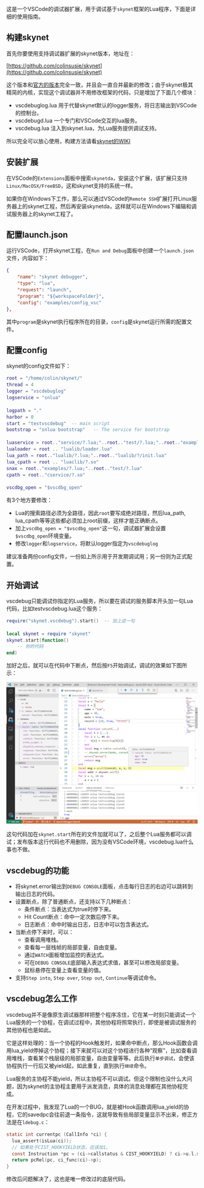 这是一个VSCode的调试器扩展，用于调试基于`skynet`框架的Lua程序，下面是详细的使用指南。

## 构建skynet

首先你要使用支持调试器扩展的skynet版本，地址在：

[https://github.com/colinsusie/skynet](https://github.com/colinsusie/skynet)

这个版本和[官方的版本](https://github.com/cloudwu/skynet)完全一致，并且会一直合并最新的修改；由于skynet极其精简的内核，实现这个调试器并不用修改框架的代码，只是增加了下面几个模块：

- vscdebuglog.lua 用于代替skynet默认的logger服务，将日志输出到VSCode的控制台。
- vscdebugd.lua 一个专门和VSCode交互的lua服务。
- vscdebug.lua 注入到skynet.lua，为Lua服务提供调试支持。

所以完全可以放心使用，构建方法请看[skynet的WIKI](https://github.com/cloudwu/skynet/wiki/Build)

## 安装扩展

在VSCode的`Extensions`面板中搜索`skynetda`，安装这个扩展，该扩展只支持`Linux/MacOSX/FreeBSD`，这和skynet支持的系统一样。

如果你在Windows下工作，那么可以通过VSCode的`Remote SSH`扩展打开Linux服务器上的skynet工程，然后再安装skynetda，这样就可以在Windows下编辑和调试服务器上的skynet工程了。

## 配置launch.json

运行VSCode，打开skynet工程，在`Run and Debug`面板中创建一个`launch.json`文件，内容如下：

```json
{
	"name": "skynet debugger",
	"type": "lua",
	"request": "launch",
	"program": "${workspaceFolder}",
	"config": "examples/config_vsc"
},
```

其中`program`是skynet执行程序所在的目录，`config`是skynet运行所需的配置文件。

## 配置config

skynet的config文件如下：

```lua
root = "/home/colin/skynet/"
thread = 4
logger = "vscdebuglog"
logservice = "snlua"

logpath = "."
harbor = 0
start = "testvscdebug"	-- main script
bootstrap = "snlua bootstrap"	-- The service for bootstrap

luaservice = root.."service/?.lua;"..root.."test/?.lua;"..root.."examples/?.lua;"..root.."test/?/init.lua"
lualoader = root .. "lualib/loader.lua"
lua_path = root.."lualib/?.lua;"..root.."lualib/?/init.lua"
lua_cpath = root .. "luaclib/?.so"
snax = root.."examples/?.lua;"..root.."test/?.lua"
cpath = root.."cservice/?.so"

vscdbg_open = "$vscdbg_open"
```

有3个地方要修改：

- Lua的搜索路径必须为全路径，因此`root`要写成绝对路径，然后lua_path, lua_cpath等等这些都必须加上root前缀，这样才能正确断点。
- 加上`vscdbg_open = "$vscdbg_open"`这一句，调试器扩展会设置`$vscdbg_open`环境变量。
- 修改`logger`和`logservice`，将默认logger指定为`vscdebuglog`

建议准备两份config文件，一份如上所示用于开发期调试用；另一份则为正式配置。

## 开始调试

vscdebug只能调试你指定的Lua服务，所以要在调试的服务脚本开头加一句Lua代码，比如testvscdebug.lua这个服务：

```lua
require("skynet.vscdebug").start()  -- 加上这一句

local skynet = require "skynet"
skynet.start(function()
    -- 你的代码
end)
```

加好之后，就可以在代码中下断点，然后按`F5`开始调试，调试的效果如下图所示：

![sn1.png](vscext/images/sn1.png)

这句代码加在`skynet.start`所在的文件加就可以了，之后整个Lua服务都可以调试；发布版本这行代码也不用删除，因为没有VSCode环境，vscdebug.lua什么事也不做。

## vscdebug的功能

- 将skynet.error输出到`DEBUG CONSOLE`面板，点击每行日志的右边可以跳转到输出日志的代码。
- 设置断点，除了普通断点，还支持以下几种断点：
    - 条件断点：当表达式为true时停下来。
    - Hit Count断点：命中一定次数后停下来。
    - 日志断点：命中时输出日志，日志中可以包含表达式。
- 当断点停下来时，可以：
    - 查看调用堆栈。
    - 查看每一层栈帧的局部变量，自由变量。
    - 通过`WATCH`面板增加监控的表达式。
    - 可在`DEBUG CONSOLE`底部输入表达式求值，甚至可以修改局部变量。
    - 鼠标悬停在变量上查看变量的值。
- 支持`Step into`, `Step over`, `Step out`, `Continue`等调试命令。

## vscdebug怎么工作

vscdebug并不是像原生调试器那样把整个程序冻住，它在某一时刻只能调试一个Lua服务的一个协程，在调试过程中，其他协程将照常执行，即使是被调试服务的其他协程也是如此。

它是这样处理的：当一个协程的Hook触发时，如果命中断点，那么Hook函数会调用lua_yield停掉这个协程；接下来就可以对这个协程进行各种”观察”，比如查看调用堆栈，查看某个栈层级的局部变量，自由变量等等。此后执行`单步调试`，会使该协程执行一行后又被yield起，如此重复，直到执行`继续`命令。

Lua服务的主协程不能yield，所以主协程不可以调试。但这个限制也没什么大问题，因为skynet的主协程主要用于派发消息，具体的消息处理都在其他协程完成。

在开发过程中，我发现了Lua的一个BUG，就是被Hook函数调用lua_yield的协程，它的savedpc会往前退一条指令，这就导致有些局部变量显示不出来，修正方法是在`ldebug.c`：

```c
static int currentpc (CallInfo *ci) {
  lua_assert(isLua(ci));
  // 如果处于CIST_HOOKYIELD状态，应该加1。
  const Instruction *pc = (ci->callstatus & CIST_HOOKYIELD) ? ci->u.l.savedpc + 1 : ci->u.l.savedpc;
  return pcRel(pc, ci_func(ci)->p);
}
```

修改后问题解决了，这也是唯一修改过的底层代码。